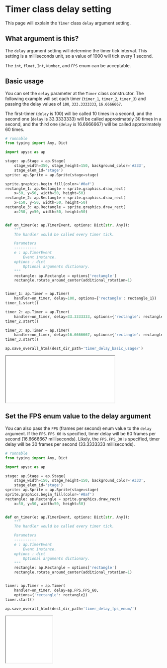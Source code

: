 # Timer class delay setting

This page will explain the `Timer` class `delay` argument setting.

## What argument is this?

The `delay` argument setting will determine the timer tick interval. This setting is a milliseconds unit, so a value of 1000 will tick every 1 second.

The `int`, `float`, `Int`, `Number`, and `FPS` enum can be acceptable.

## Basic usage

You can set the `delay` parameter at the `Timer` class constructor. The following example will set each timer (`timer_1`, `timer_2`, `timer_3`) and passing the delay values of `100`, `333.3333333`, `16.6666667`.

The first-timer (`delay` is 100) will be called 10 times in a second, and the second one (`delay` is 33.3333333) will be called approximately 30 times in a second, and the third one (`delay` is 16.6666667) will be called approximately 60 times.

```py
# runnable
from typing import Any, Dict

import apysc as ap

stage: ap.Stage = ap.Stage(
    stage_width=350, stage_height=150, background_color='#333',
    stage_elem_id='stage')
sprite: ap.Sprite = ap.Sprite(stage=stage)

sprite.graphics.begin_fill(color='#0af')
rectangle_1: ap.Rectangle = sprite.graphics.draw_rect(
    x=50, y=50, width=50, height=50)
rectangle_2: ap.Rectangle = sprite.graphics.draw_rect(
    x=150, y=50, width=50, height=50)
rectangle_3: ap.Rectangle = sprite.graphics.draw_rect(
    x=250, y=50, width=50, height=50)


def on_timer(e: ap.TimerEvent, options: Dict[str, Any]):
    """
    The handler would be called every timer tick.

    Parameters
    ----------
    e : ap.TimerEvent
        Event instance.
    options : dict
        Optional arguments dictionary.
    """
    rectangle: ap.Rectangle = options['rectangle']
    rectangle.rotate_around_center(additional_rotation=1)


timer_1: ap.Timer = ap.Timer(
    handler=on_timer, delay=100, options={'rectangle': rectangle_1})
timer_1.start()

timer_2: ap.Timer = ap.Timer(
    handler=on_timer, delay=33.3333333, options={'rectangle': rectangle_2})
timer_2.start()

timer_3: ap.Timer = ap.Timer(
    handler=on_timer, delay=16.6666667, options={'rectangle': rectangle_3})
timer_3.start()

ap.save_overall_html(dest_dir_path='timer_delay_basic_usage/')
```

<iframe src="static/timer_delay_basic_usage/index.html" width="350" height="150"></iframe>

## Set the FPS enum value to the delay argument

You can also pass the `FPS` (frames per second) enum value to the `delay` argument. If the `FPS.FPS_60` is specified, timer delay will be 60 frames per second (16.6666667 milliseconds). Likely, the `FPS.FPS_30` is specified, timer delay will be 30 frames per second (33.3333333 milliseconds).

```py
# runnable
from typing import Any, Dict

import apysc as ap

stage: ap.Stage = ap.Stage(
    stage_width=150, stage_height=150, background_color='#333',
    stage_elem_id='stage')
sprite: ap.Sprite = ap.Sprite(stage=stage)
sprite.graphics.begin_fill(color='#0af')
rectangle: ap.Rectangle = sprite.graphics.draw_rect(
    x=50, y=50, width=50, height=50)


def on_timer(e: ap.TimerEvent, options: Dict[str, Any]):
    """
    The handler would be called every timer tick.

    Parameters
    ----------
    e : ap.TimerEvent
        Event instance.
    options : dict
        Optional arguments dictionary.
    """
    rectangle: ap.Rectangle = options['rectangle']
    rectangle.rotate_around_center(additional_rotation=1)


timer: ap.Timer = ap.Timer(
    handler=on_timer, delay=ap.FPS.FPS_60,
    options={'rectangle': rectangle})
timer.start()

ap.save_overall_html(dest_dir_path='timer_delay_fps_enum/')
```

<iframe src="static/timer_delay_fps_enum/index.html" width="150" height="150"></iframe>
